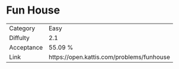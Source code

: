 # Fun House

<table>
    <tr>
        <td>Category</td>
        <td>Easy</td>
    </tr>
    <tr>
        <td>Diffulty</td>
        <td>2.1</td>
    </tr>
    <tr>
        <td>Acceptance</td>
        <td>55.09 %</td>
    </tr>
    <tr>
        <td>Link</td>
        <td>https://open.kattis.com/problems/funhouse</td>
    </tr>
</table>